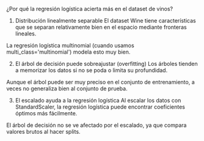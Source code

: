 ¿Por qué la regresión logística acierta más en el dataset de vinos?
1. Distribución linealmente separable
El dataset Wine tiene características que se separan relativamente bien en el espacio mediante fronteras lineales.

La regresión logística multinomial (cuando usamos multi_class='multinomial') modela esto muy bien.

2. El árbol de decisión puede sobreajustar (overfitting)
Los árboles tienden a memorizar los datos si no se poda o limita su profundidad.

Aunque el árbol puede ser muy preciso en el conjunto de entrenamiento, a veces no generaliza bien al conjunto de prueba.

3. El escalado ayuda a la regresión logística
Al escalar los datos con StandardScaler, la regresión logística puede encontrar coeficientes óptimos más fácilmente.

El árbol de decisión no se ve afectado por el escalado, ya que compara valores brutos al hacer splits.
